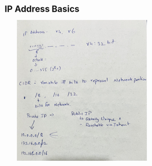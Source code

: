 # IP Address Basics

<figure><img src=".gitbook/assets/IMG_4276.jpeg" alt=""><figcaption></figcaption></figure>
